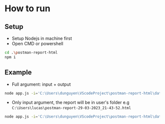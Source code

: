 # How to run

## Setup
- Setup Nodejs in machine first
- Open CMD or powershell

```bash
cd .\postman-report-html
npm i
```

## Example

- Full argument: input + output
```bash
node app.js -i='C:\Users\dunguyen\VScodeProject\postman-report-html\data\sample.postman_test_run.json' -o='C:\Users\dunguyen\Desktop\report.html'
```

- Only input argument, the report will be in user's folder e.g `C:\Users\lucas\postman-report-29-03-2023_21-43-52.html`

```bash
node app.js -i='C:\Users\dunguyen\VScodeProject\postman-report-html\data\sample.postman_test_run.json'
```